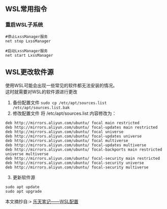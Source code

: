 ## WSL常用指令
### 重启WSL子系统
```shell
#停止LxssManager服务
net stop LxssManager  
 
#启动LxssManager服务
net start LxssManager  
```

## WSL更改软件源
使用WSL可能会出现一些常见的软件都无法安装的情况。     
这时就需要对WSL的软件源进行更改
1. 备份配置文件
`sudo cp /etc/apt/sources.list /etc/apt/sources.list.bak`
2. 修改配置文件
将 /etc/apt/sources.list 内容修改为：   
```
deb http://mirrors.aliyun.com/ubuntu/ focal main restricted
deb http://mirrors.aliyun.com/ubuntu/ focal-updates main restricted
deb http://mirrors.aliyun.com/ubuntu/ focal universe
deb http://mirrors.aliyun.com/ubuntu/ focal-updates universe
deb http://mirrors.aliyun.com/ubuntu/ focal multiverse
deb http://mirrors.aliyun.com/ubuntu/ focal-updates multiverse
deb http://mirrors.aliyun.com/ubuntu/ focal-backports main restricted universe multiverse
deb http://mirrors.aliyun.com/ubuntu/ focal-security main restricted
deb http://mirrors.aliyun.com/ubuntu/ focal-security universe
deb http://mirrors.aliyun.com/ubuntu/ focal-security multiverse
```
3. 更新软件源
```
sudo apt update
sudo apt upgrade
```

本文摘抄自:> [乐天笔记——WSL配置](https://www.letianbiji.com/windows/wsl-ubuntu-software-source.html)    